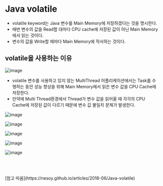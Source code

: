 # Java volatile
- volatile keyword는 Java 변수를 Main Memory에 저장하겠다는 것을 명시한다.
- 매번 변수의 값을 Read할 대마다 CPU cache에 저장된 값이 아닌 Main Memory에서 읽는 것이다.
- 변수의 값을 Write할 때마다 Main Memory에 작서하는 것이다.

## volatile을 사용하는 이유
![image](https://github.com/OOOIOOOIO/Today-I-Learn/assets/74396651/2c2f0f5e-9a12-419a-ba6e-146e775ea886)

- volatile 변수를 사용하고 있지 않는 MultiThread 어플리케이션에서는 Task를 수행하는 동안 성능 향상을 위해 Main Memory에서 읽은 변수 값을 CPU Cache에 저장한다.
- 만약에 Multi Thread환경에서 Thread가 변수 값을 읽어올 때 각각의 CPU Cache에 저장된 값이 다르기 때문에 변수 값 불일치 문제가 발생한다.

![image](https://github.com/OOOIOOOIO/Today-I-Learn/assets/74396651/d47b120b-458a-4d01-a443-8aadd9b4a51c)

![image](https://github.com/OOOIOOOIO/Today-I-Learn/assets/74396651/47164e38-754a-4da9-a5dc-c82c91f09691)

![image](https://github.com/OOOIOOOIO/Today-I-Learn/assets/74396651/95d9daf7-4bf9-44ba-81d9-ffe79f7f82d0)

![image](https://github.com/OOOIOOOIO/Today-I-Learn/assets/74396651/4fe922c8-a8a1-4302-81d8-898fc14b7c78)

![image](https://github.com/OOOIOOOIO/Today-I-Learn/assets/74396651/446b66e8-7be8-4fea-b340-cb0c2da7d488)




<br>
<br>
<br>
[참고 따옴](https://nesoy.github.io/articles/2018-06/Java-volatile)
